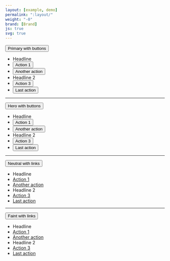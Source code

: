 ```yaml
---
layout: [example, demo]
permalink: ":layout/"
weight: "-0"
brand: [Brand]
js: true
svg: true
---
```


<div class="btn-dropdown" aria-haspopup="true">
	<button type="button" class="btn btn-primary js-button-dropdown" aria-label="Primary with buttons. Hit enter to open dropdown">
		<span class="btn-dropdown-caret">Primary with buttons</span>
	</button>
	<ul class="dropdown-menu" role="menu" aria-label="Hit the Esc key to close dropdown" tabindex="-1">
		<li class="dropdown-menu-headline">Headline</li>
		<li><button class="btn btn-link">Action 1</button></li>
		<li><button class="btn btn-link">Another action</button></li>
		<li class="dropdown-menu-headline dropdown-menu-divider">Headline 2</li>
		<li><button class="btn btn-link">Action 3</button></li>
		<li><button class="btn btn-link">Last action</button></li>
	</ul>
</div>

<hr>

<div class="btn-dropdown" aria-haspopup="true">
	<button type="button" class="btn btn-hero js-button-dropdown" aria-label="Hero with buttons. Hit enter to open dropdown">
		<span class="btn-dropdown-caret">Hero with buttons</span>
	</button>
	<ul class="dropdown-menu" role="menu" aria-label="Hit the Esc key to close dropdown" tabindex="-1">
		<li class="dropdown-menu-headline">Headline</li>
		<li><button class="btn btn-link">Action 1</button></li>
		<li><button class="btn btn-link">Another action</button></li>
		<li class="dropdown-menu-headline dropdown-menu-divider">Headline 2</li>
		<li><button class="btn btn-link">Action 3</button></li>
		<li><button class="btn btn-link">Last action</button></li>
	</ul>
</div>

<hr>

<div class="btn-dropdown" aria-haspopup="true">
	<button type="button" class="btn btn-neutral js-button-dropdown" aria-label="Neutral with links. Hit enter to open dropdown">
		<span class="btn-dropdown-caret">Neutral with links</span>
	</button>
	<ul class="dropdown-menu" role="menu" aria-label="Hit the Esc key to close dropdown" tabindex="-1">
		<li class="dropdown-menu-headline">Headline</li>
		<li><a href="?">Action 1</a></li>
		<li><a href="?">Another action</a></li>
		<li class="dropdown-menu-headline dropdown-menu-divider">Headline 2</li>
		<li><a href="?">Action 3</a></li>
		<li><a href="?">Last action</a></li>
	</ul>
</div>

<hr>

<div class="btn-dropdown" aria-haspopup="true">
	<button type="button" class="btn btn-faint js-button-dropdown" aria-label="Faint with links. Hit enter to open dropdown">
		<span class="btn-dropdown-caret">Faint with links</span>
	</button>
	<ul class="dropdown-menu" role="menu" aria-label="Hit the Esc key to close dropdown" tabindex="-1">
		<li class="dropdown-menu-headline">Headline</li>
		<li><a href="?">Action 1</a></li>
		<li><a href="?">Another action</a></li>
		<li class="dropdown-menu-headline dropdown-menu-divider">Headline 2</li>
		<li><a href="?">Action 3</a></li>
		<li><a href="?">Last action</a></li>
	</ul>
</div>